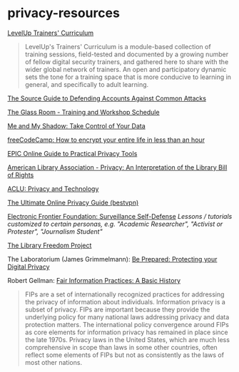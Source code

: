 # privacy-resources

[LevelUp Trainers' Curriculum](https://levelupcc.github.io/level-up/curriculum/)
> LevelUp's Trainers' Curriculum is a module-based collection of training sessions, field-tested and documented by a growing number of fellow digital security trainers, and gathered here to share with the wider global network of trainers. An open and participatory dynamic sets the tone for a training space that is more conducive to learning in general, and specifically to adult learning.

[The Source Guide to Defending Accounts Against Common Attacks](https://source.opennews.org/en-US/guides/defending-accounts/)

[The Glass Room - Training and Workshop Schedule](https://theglassroomnyc.org/schedule/)

[Me and My Shadow: Take Control of Your Data](https://myshadow.org/)

[freeCodeCamp: How to encrypt your entire life in less than an hour](https://medium.freecodecamp.com/tor-signal-and-beyond-a-law-abiding-citizens-guide-to-privacy-1a593f2104c3)

[EPIC Online Guide to Practical Privacy Tools](https://www.epic.org/privacy/tools.html)

[American Library Association - Privacy: An Interpretation of the Library Bill of Rights](http://www.ala.org/advocacy/intfreedom/librarybill/interpretations/privacy)

[ACLU: Privacy and Technology](https://www.aclu.org/issues/privacy-technology)

[The Ultimate Online Privacy Guide (bestvpn)](https://www.bestvpn.com/the-ultimate-privacy-guide/)

[Electronic Frontier Foundation: Surveillance Self-Defense](https://ssd.eff.org/)
*Lessons / tutorials customized to certain personas, e.g. "Academic Researcher", "Activist or Protester", "Journalism Student"*

[The Library Freedom Project](https://libraryfreedomproject.org/)

The Laboratorium (James Grimmelmann): [Be Prepared: Protecting your Digital Privacy](http://2d.laboratorium.net/post/153830312750/be-prepared-protecting-your-digital-privacy)

Robert Gellman: [Fair Information Practices: A Basic History](http://bobgellman.com/rg-docs/rg-FIPShistory.pdf)
>FIPs are a set of internationally recognized practices for addressing the privacy of information about individuals. Information privacy is a subset of privacy. FIPs are important because they provide the underlying policy for many national laws addressing privacy and data protection matters. The international policy convergence around FIPs as core elements for information privacy has remained in place since the late 1970s. Privacy laws in the United States, which are much less comprehensive in scope than laws in some other countries, often reflect some elements of FIPs but not as consistently as the laws of most other nations.
